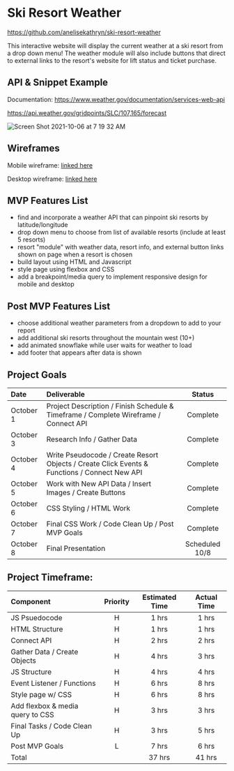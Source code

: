 # Ski Resort Weather

https://github.com/anelisekathryn/ski-resort-weather

This interactive website will display the current weather at a ski resort from a drop down menu! The weather module will also include buttons that direct to external links to the resort's website for lift status and ticket purchase.

## API & Snippet Example
Documentation: https://www.weather.gov/documentation/services-web-api

https://api.weather.gov/gridpoints/SLC/107,165/forecast

![Screen Shot 2021-10-06 at 7 19 32 AM](https://user-images.githubusercontent.com/90531123/136210247-97804849-a005-4a90-a430-7964a44eb2d0.png)


## Wireframes
Mobile wireframe: [linked here](https://www.figma.com/proto/3tV9b8ID3nccd2C3zZgssV/Ski-Resort-Weather?node-id=1%3A2&scaling=scale-down&page-id=0%3A1)

Desktop wireframe: [linked here](https://www.figma.com/proto/3tV9b8ID3nccd2C3zZgssV/Ski-Resort-Weather?node-id=9%3A39&scaling=min-zoom&page-id=9%3A127)

## MVP Features List
- find and incorporate a weather API that can pinpoint ski resorts by latitude/longitude
- drop down menu to choose from list of available resorts (include at least 5 resorts)
- resort "module" with weather data, resort info, and external button links shown on page when a resort is chosen
- build layout using HTML and Javascript
- style page using flexbox and CSS
- add a breakpoint/media query to implement responsive design for mobile and desktop

## Post MVP Features List
- choose additional weather parameters from a dropdown to add to your report
- add additional ski resorts throughout the mountain west (10+)
- add animated snowflake while user waits for weather to load
- add footer that appears after data is shown

## Project Goals
| Date           | Deliverable      | Status      |
| :------------- |:-----------------| :----------:|
| October 1     | Project Description / Finish Schedule & Timeframe / Complete Wireframe / Connect API     | Complete      |
| October 3     | Research Info / Gather Data | Complete      |
| October 4    | Write Pseudocode / Create Resort Objects / Create Click Events & Functions / Connect New API | Complete      |
| October 5    | Work with New API Data / Insert Images / Create Buttons | Complete      |
| October 6    | CSS Styling / HTML Work | Complete      |
| October 7    | Final CSS Work / Code Clean Up / Post MVP Goals | Complete      |
| October 8    | Final Presentation | Scheduled 10/8      |

## Project Timeframe:
| Component                        | Priority  | Estimated Time  | Actual Time  |
| :------------------------------- |:---------:|:---------------:|:------------:|
| JS Psuedocode                    | H         | 1 hrs           | 1 hrs        |
| HTML Structure                   | H         | 1 hrs           | 1 hrs        |
| Connect API                      | H         | 2 hrs           | 2 hrs        |
| Gather Data / Create Objects     | H         | 4 hrs           | 3 hrs        |
| JS Structure                     | H         | 4 hrs           | 4 hrs        |
| Event Listener / Functions       | H         | 6 hrs           | 8 hrs        |
| Style page w/ CSS                | H         | 6 hrs           | 8 hrs        |
| Add flexbox & media query to CSS | H         | 3 hrs           | 3 hrs        |
| Final Tasks / Code Clean Up      | H         | 3 hrs           | 5 hrs        |
| Post MVP Goals                   | L         | 7 hrs           | 6 hrs        |
| Total                            |           | 37 hrs          | 41 hrs       |

